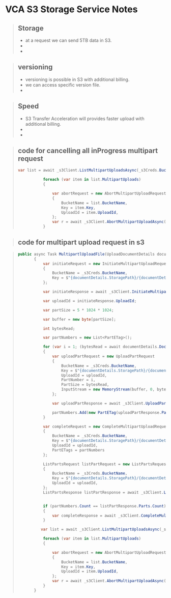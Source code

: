 # VCA S3 Storage Service Notes

> ## Storage
>
> - at a request we can send 5TB data in S3.
> -
> -

> ## versioning
>
> - versioning is possible in S3 with additional billing.
> - we can access specific version file.
> -

> ## Speed
>
> - S3 Transfer Acceleration will provides faster upload with additional billing.
> -
> -

> ## code for cancelling all inProgress multipart request
>
> ```c#
> var list = await _s3Client.ListMultipartUploadsAsync(_s3Creds.BucketName);
>
>            foreach (var item in list.MultipartUploads)
>            {
>
>                var abortRequest = new AbortMultipartUploadRequest
>                {
>                    BucketName = list.BucketName,
>                    Key = item.Key,
>                    UploadId = item.UploadId,
>                };
>                var r = await _s3Client.AbortMultipartUploadAsync(abortRequest);
>            }
> ```

> ## code for multipart upload request in s3

> ```c#
> public async Task MultipartlUploadFile(UploadDocumentDetails documentDetails)
>        {
>            var initiateRequest = new InitiateMultipartUploadRequest
>            {
>                BucketName = _s3Creds.BucketName,
>                Key = $"{documentDetails.StoragePath}/{documentDetails.DocumentName}"
>            };
>
>            var initiateResponse = await _s3Client.InitiateMultipartUploadAsync(initiateRequest);
>
>            var uploadId = initiateResponse.UploadId;
>
>            var partSize = 5 * 1024 * 1024;
>
>            var buffer = new byte[partSize];
>
>            int bytesRead;
>
>            var partNumbers = new List<PartETag>();
>
>            for (var i = 1; (bytesRead = await documentDetails.DocumentStream.ReadAsync(buffer, 0, buffer.Length)) > 0; i++)
>            {
>                var uploadPartRequest = new UploadPartRequest
>                {
>                    BucketName = _s3Creds.BucketName,
>                    Key = $"{documentDetails.StoragePath}/{documentDetails.DocumentName}",
>                    UploadId = uploadId,
>                    PartNumber = i,
>                    PartSize = bytesRead,
>                    InputStream = new MemoryStream(buffer, 0, bytesRead)
>                };
>
>                var uploadPartResponse = await _s3Client.UploadPartAsync(uploadPartRequest);
>
>                partNumbers.Add(new PartETag(uploadPartResponse.PartNumber, uploadPartResponse.ETag));
>            }
>
>            var completeRequest = new CompleteMultipartUploadRequest
>            {
>                BucketName = _s3Creds.BucketName,
>                Key = $"{documentDetails.StoragePath}/{documentDetails.DocumentName}",
>                UploadId = uploadId,
>                PartETags = partNumbers
>            };
>
>            ListPartsRequest listPartRequest = new ListPartsRequest
>            {
>                BucketName = _s3Creds.BucketName,
>                Key = $"{documentDetails.StoragePath}/{documentDetails.DocumentName}",
>                UploadId = uploadId,
>            };
>            ListPartsResponse listPartResponse = await _s3Client.ListPartsAsync(listPartRequest);
>
>
>            if (partNumbers.Count == listPartResponse.Parts.Count)
>            {
>                var completeResponse = await _s3Client.CompleteMultipartUploadAsync(completeRequest);
>            }
>
>           var list = await _s3Client.ListMultipartUploadsAsync(_s3Creds.BucketName);
>
>            foreach (var item in list.MultipartUploads)
>            {
>
>                var abortRequest = new AbortMultipartUploadRequest
>                {
>                    BucketName = list.BucketName,
>                    Key = item.Key,
>                    UploadId = item.UploadId,
>                };
>                var r = await _s3Client.AbortMultipartUploadAsync(abortRequest);
>            }
>        }
> ```
